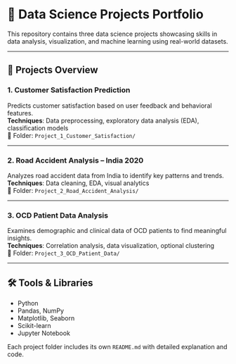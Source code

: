 # 🧠 Data Science Projects Portfolio

This repository contains three data science projects showcasing skills in data analysis, visualization, and machine learning using real-world datasets.

---

## 🔹 Projects Overview

### 1. Customer Satisfaction Prediction  
Predicts customer satisfaction based on user feedback and behavioral features.  
**Techniques**: Data preprocessing, exploratory data analysis (EDA), classification models  
📁 Folder: `Project_1_Customer_Satisfaction/`

---

### 2. Road Accident Analysis – India 2020  
Analyzes road accident data from India to identify key patterns and trends.  
**Techniques**: Data cleaning, EDA, visual analytics  
📁 Folder: `Project_2_Road_Accident_Analysis/`

---

### 3. OCD Patient Data Analysis  
Examines demographic and clinical data of OCD patients to find meaningful insights.  
**Techniques**: Correlation analysis, data visualization, optional clustering  
📁 Folder: `Project_3_OCD_Patient_Data/`

---

## 🛠️ Tools & Libraries
- Python
- Pandas, NumPy
- Matplotlib, Seaborn
- Scikit-learn
- Jupyter Notebook

Each project folder includes its own `README.md` with detailed explanation and code.


